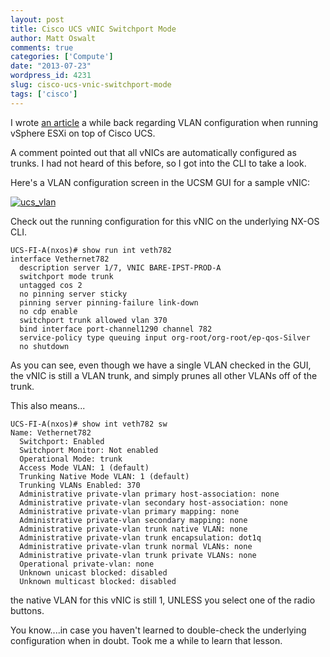 ```yaml
---
layout: post
title: Cisco UCS vNIC Switchport Mode
author: Matt Oswalt
comments: true
categories: ['Compute']
date: "2013-07-23"
wordpress_id: 4231
slug: cisco-ucs-vnic-switchport-mode
tags: ['cisco']
---
```



I wrote [an article](https://keepingitclassless.net/2012/05/management-vlan-best-practices-in-esxi-and-cisco-ucs/) a while back regarding VLAN configuration when running vSphere ESXi on top of Cisco UCS.

A comment pointed out that all vNICs are automatically configured as trunks. I had not heard of this before, so I got into the CLI to take a look.

Here's a VLAN configuration screen in the UCSM GUI for a sample vNIC:

[![ucs_vlan](assets/2013/07/ucs_vlan.png)](assets/2013/07/ucs_vlan.png)

Check out the running configuration for this vNIC on the underlying NX-OS CLI.

    UCS-FI-A(nxos)# show run int veth782
    interface Vethernet782
      description server 1/7, VNIC BARE-IPST-PROD-A
      switchport mode trunk
      untagged cos 2
      no pinning server sticky
      pinning server pinning-failure link-down
      no cdp enable
      switchport trunk allowed vlan 370
      bind interface port-channel1290 channel 782
      service-policy type queuing input org-root/org-root/ep-qos-Silver
      no shutdown

As you can see, even though we have a single VLAN checked in the GUI, the vNIC is still a VLAN trunk, and simply prunes all other VLANs off of the trunk.

This also means...
    
    UCS-FI-A(nxos)# show int veth782 sw
    Name: Vethernet782
      Switchport: Enabled
      Switchport Monitor: Not enabled 
      Operational Mode: trunk
      Access Mode VLAN: 1 (default)
      Trunking Native Mode VLAN: 1 (default)
      Trunking VLANs Enabled: 370
      Administrative private-vlan primary host-association: none
      Administrative private-vlan secondary host-association: none
      Administrative private-vlan primary mapping: none
      Administrative private-vlan secondary mapping: none
      Administrative private-vlan trunk native VLAN: none
      Administrative private-vlan trunk encapsulation: dot1q
      Administrative private-vlan trunk normal VLANs: none
      Administrative private-vlan trunk private VLANs: none
      Operational private-vlan: none
      Unknown unicast blocked: disabled
      Unknown multicast blocked: disabled

the native VLAN for this vNIC is still 1, UNLESS you select one of the radio buttons.

You know....in case you haven't learned to double-check the underlying configuration when in doubt. Took me a while to learn that lesson.
